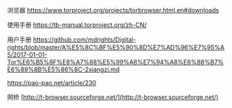 浏览器 https://www.torproject.org/projects/torbrowser.html.en#downloads

使用手册 https://tb-manual.torproject.org/zh-CN/

用户手册 https://github.com/mdrights/Digital-rights/blob/master/A%E5%8C%BF%E5%90%8D%E7%AD%96%E7%95%A5/2017-01-01-Tor%E6%B5%8F%E8%A7%88%E5%99%A8%E7%94%A8%E6%88%B7%E6%89%8B%E5%86%8C-2xiangzi.md

https://pao-pao.net/article/230

网桥 [http://t-browser.sourceforge.net/](http://t-browser.sourceforge.net/)




